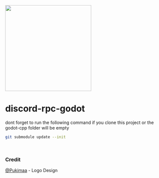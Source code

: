 <img width=275px src="https://github.com/vaporvee/discord-rpc-godot/blob/main/project/assets/Logo_V2_Clyde.png?raw=true">

# discord-rpc-godot
dont forget to run the following command if you clone this project or the godot-cpp folder will be empty
```sh
git submodule update --init
```
<br>

### Credit
[@Pukimaa](https://github.com/pukimaa) - Logo Design
